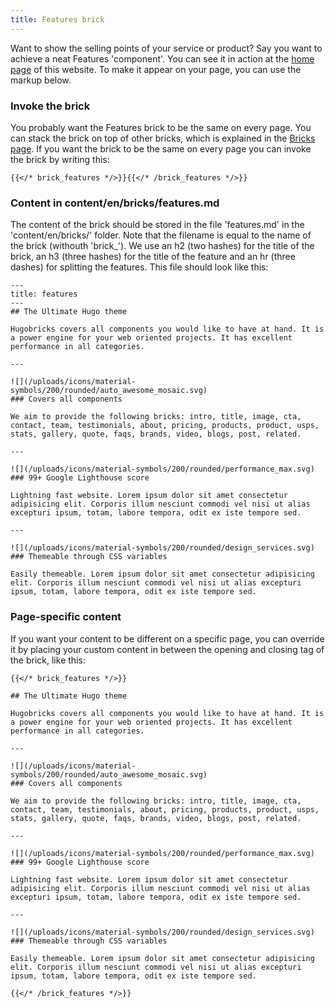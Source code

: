 ```yaml
---
title: Features brick
---
```


Want to show the selling points of your service or product? Say you want to achieve a neat Features 'component'. You can see it in action at the [home page](/) of this website. To make it appear on your page, you can use the markup below.


### Invoke the brick

You probably want the Features brick to be the same on every page. You can stack the brick on top of other bricks, which is explained in the [Bricks page](/docs/bricks/). If you want the brick to be the same on every page you can invoke the brick by writing this:

```
{{</* brick_features */>}}{{</* /brick_features */>}}
```

### Content in content/en/bricks/features.md

The content of the brick should be stored in the file 'features.md' in the 'content/en/bricks/' folder. Note that the filename is equal to the name of the brick (withouth 'brick_'). We use an h2 (two hashes) for the title of the brick, an h3 (three hashes) for the title of the feature and an hr (three dashes) for splitting the features. This file should look like this:

```
---
title: features
---
## The Ultimate Hugo theme

Hugobricks covers all components you would like to have at hand. It is a power engine for your web oriented projects. It has excellent performance in all categories.

---

![](/uploads/icons/material-symbols/200/rounded/auto_awesome_mosaic.svg)
### Covers all components

We aim to provide the following bricks: intro, title, image, cta, contact, team, testimonials, about, pricing, products, product, usps, stats, gallery, quote, faqs, brands, video, blogs, post, related.

---

![](/uploads/icons/material-symbols/200/rounded/performance_max.svg)
### 99+ Google Lighthouse score

Lightning fast website. Lorem ipsum dolor sit amet consectetur adipisicing elit. Corporis illum nesciunt commodi vel nisi ut alias excepturi ipsum, totam, labore tempora, odit ex iste tempore sed.

---

![](/uploads/icons/material-symbols/200/rounded/design_services.svg)
### Themeable through CSS variables

Easily themeable. Lorem ipsum dolor sit amet consectetur adipisicing elit. Corporis illum nesciunt commodi vel nisi ut alias excepturi ipsum, totam, labore tempora, odit ex iste tempore sed.
```

### Page-specific content 

If you want your content to be different on a specific page, you can override it by placing your custom content in between the opening and closing tag of the brick, like this:

```
{{</* brick_features */>}}

## The Ultimate Hugo theme

Hugobricks covers all components you would like to have at hand. It is a power engine for your web oriented projects. It has excellent performance in all categories.

---

![](/uploads/icons/material-symbols/200/rounded/auto_awesome_mosaic.svg)
### Covers all components

We aim to provide the following bricks: intro, title, image, cta, contact, team, testimonials, about, pricing, products, product, usps, stats, gallery, quote, faqs, brands, video, blogs, post, related.

---

![](/uploads/icons/material-symbols/200/rounded/performance_max.svg)
### 99+ Google Lighthouse score

Lightning fast website. Lorem ipsum dolor sit amet consectetur adipisicing elit. Corporis illum nesciunt commodi vel nisi ut alias excepturi ipsum, totam, labore tempora, odit ex iste tempore sed.

---

![](/uploads/icons/material-symbols/200/rounded/design_services.svg)
### Themeable through CSS variables

Easily themeable. Lorem ipsum dolor sit amet consectetur adipisicing elit. Corporis illum nesciunt commodi vel nisi ut alias excepturi ipsum, totam, labore tempora, odit ex iste tempore sed.

{{</* /brick_features */>}}

```
<!--{{< brick_features >}}{{< /brick_features >}}-->